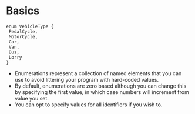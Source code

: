 # Basics
 
```tsx
enum VehicleType {
 PedalCycle,
 MotorCycle,
 Car,
 Van,
 Bus,
 Lorry
}
```

* Enumerations represent a collection of named elements that you can use to avoid littering your program with hard-coded values.
* By default, enumerations are zero based although you can change this by specifying the first value, in which case numbers will 
increment from value you set. 
* You can opt to specify values for all identifiers if you wish to.
